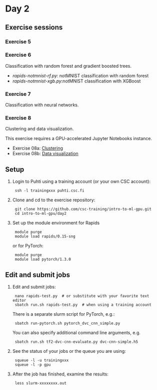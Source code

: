 # Day 2

## Exercise sessions

### Exercise 5

### Exercise 6

Classification with random forest and gradient boosted trees.

* *rapids-notmnist-rf.py*: notMNIST classification with random forest
* *rapids-notmnist-xgb.py*:notMNIST classification with XGBoost

### Exercise 7

Classification with neural networks.

### Exercise 8

Clustering and data visualization.

This exercise requires a GPU-accelerated Jupyter Notebooks instance.

* Exercise 08a: [Clustering](Exercise-08a.ipynb)
* Exercise 08b: [Data visualization](Exercise-08b.ipynb)

## Setup

1. Login to Puhti using a training account (or your own CSC account):

        ssh -l trainingxxx puhti.csc.fi

2. Clone and cd to the exercise repository:

        git clone https://github.com/csc-training/intro-to-ml-gpu.git
        cd intro-to-ml-gpu/day2

3. Set up the module environment for Rapids

        module purge
        module load rapids/0.15-sng

   or for PyTorch:
   
        module purge
        module load pytorch/1.3.0

## Edit and submit jobs

1. Edit and submit jobs:

        nano rapids-test.py  # or substitute with your favorite text editor
        sbatch run.sh rapids-test.py  # when using a training account

   There is a separate slurm script for PyTorch, e.g.:
   
        sbatch run-pytorch.sh pytorch_dvc_cnn_simple.py

   You can also specify additional command line arguments, e.g.

        sbatch run.sh tf2-dvc-cnn-evaluate.py dvc-cnn-simple.h5

2. See the status of your jobs or the queue you are using:

        squeue -l -u trainingxxx
        squeue -l -p gpu

3. After the job has finished, examine the results:

        less slurm-xxxxxxxx.out

